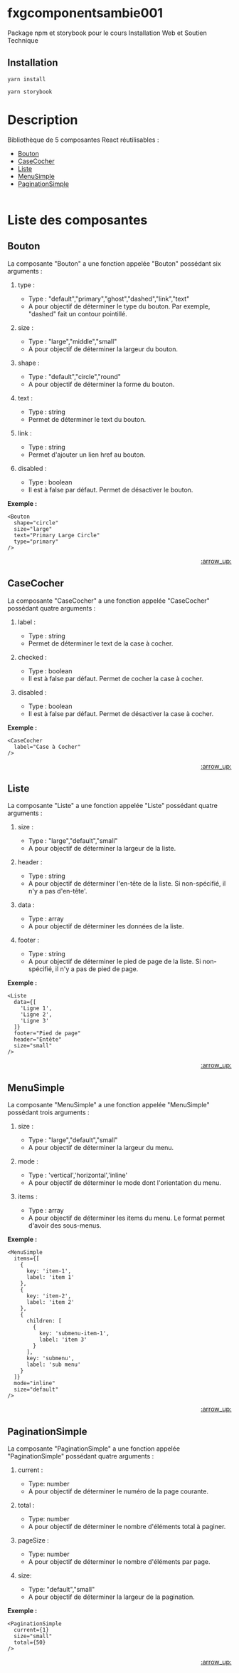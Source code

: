 # fxgcomponentsambie001

Package npm et storybook pour le cours Installation Web et Soutien Technique

## Installation

```
yarn install

yarn storybook
```

# Description

Bibliothèque de 5 composantes React réutilisables :

-   [Bouton](#bouton)
-   [CaseCocher](#casecocher)
-   [Liste](#liste)
-   [MenuSimple](#menusimple)
-   [PaginationSimple](#paginationsimple)
    <br><br>

# Liste des composantes

## Bouton

La composante "Bouton" a une fonction appelée "Bouton" possédant six arguments :

1. type :

    - Type : "default","primary","ghost","dashed","link","text"
    - A pour objectif de déterminer le type du bouton. Par exemple, "dashed" fait un contour pointillé.

2. size :

    - Type : "large","middle","small"
    - A pour objectif de déterminer la largeur du bouton.

3. shape :

    - Type : "default","circle","round"
    - A pour objectif de déterminer la forme du bouton.

4. text :

    - Type : string
    - Permet de déterminer le text du bouton.

5. link :

    - Type : string
    - Permet d'ajouter un lien href au bouton.

6. disabled :
    - Type : boolean
    - Il est à false par défaut. Permet de désactiver le bouton.

**Exemple :**

```
<Bouton
  shape="circle"
  size="large"
  text="Primary Large Circle"
  type="primary"
/>
```

<p align="right" dir="auto"><a href="#description">:arrow_up:</a></p>

## CaseCocher

La composante "CaseCocher" a une fonction appelée "CaseCocher" possédant quatre arguments :

1. label :

    - Type : string
    - Permet de déterminer le text de la case à cocher.

2. checked :

    - Type : boolean
    - Il est à false par défaut. Permet de cocher la case à cocher.

3. disabled :
    - Type : boolean
    - Il est à false par défaut. Permet de désactiver la case à cocher.

**Exemple :**

```
<CaseCocher
  label="Case à Cocher"
/>
```

<p align="right" dir="auto"><a href="#description">:arrow_up:</a></p>

## Liste

La composante "Liste" a une fonction appelée "Liste" possédant quatre arguments :

1. size :

    - Type : "large","default","small"
    - A pour objectif de déterminer la largeur de la liste.

2. header :

    - Type : string
    - A pour objectif de déterminer l'en-tête de la liste. Si non-spécifié, il n'y a pas d'en-tête'.

3. data :

    - Type : array
    - A pour objectif de déterminer les données de la liste.

4. footer :

    - Type : string
    - A pour objectif de déterminer le pied de page de la liste. Si non-spécifié, il n'y a pas de pied de page.

**Exemple :**

```
<Liste
  data={[
    'Ligne 1',
    'Ligne 2',
    'Ligne 3'
  ]}
  footer="Pied de page"
  header="Entête"
  size="small"
/>
```

<p align="right" dir="auto"><a href="#description">:arrow_up:</a></p>

## MenuSimple

La composante "MenuSimple" a une fonction appelée "MenuSimple" possédant trois arguments :

1. size :

    - Type : "large","default","small"
    - A pour objectif de déterminer la largeur du menu.

2. mode :

    - Type : 'vertical','horizontal','inline'
    - A pour objectif de déterminer le mode dont l'orientation du menu.

3. items :

    - Type : array
    - A pour objectif de déterminer les items du menu. Le format permet d'avoir des sous-menus.

**Exemple :**

```
<MenuSimple
  items={[
    {
      key: 'item-1',
      label: 'item 1'
    },
    {
      key: 'item-2',
      label: 'item 2'
    },
    {
      children: [
        {
          key: 'submenu-item-1',
          label: 'item 3'
        }
      ],
      key: 'submenu',
      label: 'sub menu'
    }
  ]}
  mode="inline"
  size="default"
/>
```

<p align="right" dir="auto"><a href="#description">:arrow_up:</a></p>

## PaginationSimple

La composante "PaginationSimple" a une fonction appelée "PaginationSimple" possédant quatre arguments :

1. current :

    - Type: number
    - A pour objectif de déterminer le numéro de la page courante.

2. total :

    - Type: number
    - A pour objectif de déterminer le nombre d'éléments total à paginer.

3. pageSize :

    - Type: number
    - A pour objectif de déterminer le nombre d'éléments par page.

4. size:

    - Type: "default","small"
    - A pour objectif de déterminer la largeur de la pagination.

**Exemple :**

```
<PaginationSimple
  current={1}
  size="small"
  total={50}
/>
```

<p align="right" dir="auto"><a href="#description">:arrow_up:</a></p>
